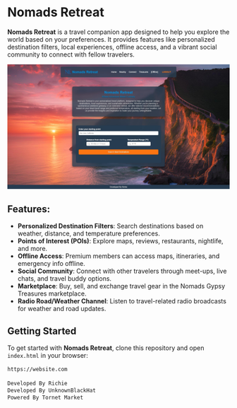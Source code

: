 # Nomads Retreat

**Nomads Retreat** is a travel companion app designed to help you explore the world based on your preferences. It provides features like personalized destination filters, local experiences, offline access, and a vibrant social community to connect with fellow travelers.

![Nomads Retreat Logo](nomad.jpg)

## Features:
- **Personalized Destination Filters**: Search destinations based on weather, distance, and temperature preferences.
- **Points of Interest (POIs)**: Explore maps, reviews, restaurants, nightlife, and more.
- **Offline Access**: Premium members can access maps, itineraries, and emergency info offline.
- **Social Community**: Connect with other travelers through meet-ups, live chats, and travel buddy options.
- **Marketplace**: Buy, sell, and exchange travel gear in the Nomads Gypsy Treasures marketplace.
- **Radio Road/Weather Channel**: Listen to travel-related radio broadcasts for weather and road updates.

## Getting Started

To get started with **Nomads Retreat**, clone this repository and open `index.html` in your browser:

```website
https://website.com

Developed By Richie
Developed By UnknownBlackHat
Powered By Tornet Market

